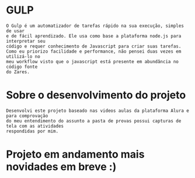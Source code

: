 ﻿# GULP
	O Gulp é um automatizador de tarefas rápido na sua execução, simples de usar 
	e de fácil aprendizado. Ele usa como base a plataforma node.js para interpretar seu 
	código e requer conhecimento de Javascript para criar suas tarefas.
	Como eu priorizo facilidade e performance, não pensei duas vezes em utilizá-lo no 
	meu workflow visto que o javascript está presente em abundância no código fonte
	do Zares.

# Sobre o desenvolvimento do projeto
	Desenvolvi este projeto baseado nas videos aulas da plataforma Alura e para comprovação
	do meu entendimento do assunto a pasta de provas possui capturas de tela com as atividades
	respondidas por mim.

# Projeto em andamento mais novidades em breve :)